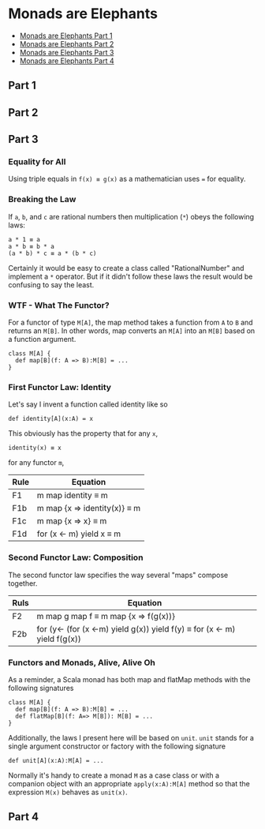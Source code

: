 # Monads are Elephants

- [Monads are Elephants Part 1](http://james-iry.blogspot.tw/2007/09/monads-are-elephants-part-1.html)
- [Monads are Elephants Part 2](http://james-iry.blogspot.tw/2007/10/monads-are-elephants-part-2.html)
- [Monads are Elephants Part 3](http://james-iry.blogspot.tw/2007/10/monads-are-elephants-part-3.html)
- [Monads are Elephants Part 4](http://james-iry.blogspot.tw/2007_11_01_archive.html)

## Part 1

## Part 2

## Part 3

### Equality for All
Using triple equals in `f(x) ≡ g(x)` as a mathematician uses `=` for equality.

### Breaking the Law
If `a`, `b`, and `c` are rational numbers then multiplication (`*`) obeys the following laws:
```
a * 1 ≡ a
a * b ≡ b * a
(a * b) * c ≡ a * (b * c)
```
Certainly it would be easy to create a class called "RationalNumber" and implement a `*` operator. But if it didn't follow these laws the result would be confusing to say the least.

### WTF - What The Functor?
For a functor of type `M[A]`, the map method takes a function from `A` to `B` and returns an `M[B]`. In other words, map converts an `M[A]` into an `M[B]` based on a function argument.
```
class M[A] {
  def map[B](f: A => B):M[B] = ...
}
```

### First Functor Law: Identity
Let's say I invent a function called identity like so
```
def identity[A](x:A) = x
```
This obviously has the property that for any `x`, 
```
identity(x) ≡ x
```

for any functor `m`,

| Rule | Equation |
|------|----------|
| F1 | m map identity ≡ m |
| F1b | m map {x => identity(x)} ≡ m |
| F1c | m map {x => x} ≡ m|
| F1d | for (x <- m) yield x ≡ m |

### Second Functor Law: Composition
The second functor law specifies the way several "maps" compose together.

| Ruls | Equation |
|------|----------|
| F2 | m map g map f ≡ m map {x => f(g(x))} |
| F2b | for (y<- (for (x <-m) yield g(x)) yield f(y) ≡ for (x <- m) yield f(g(x)) |

### Functors and Monads, Alive, Alive Oh
As a reminder, a Scala monad has both map and flatMap methods with the following signatures
```
class M[A] {
  def map[B](f: A => B):M[B] = ...
  def flatMap[B](f: A=> M[B]): M[B] = ...
}
```

Additionally, the laws I present here will be based on `unit`. `unit` stands for a single argument constructor or factory with the following signature
```
def unit[A](x:A):M[A] = ...
```

Normally it's handy to create a monad `M` as a case class or with a companion object with an appropriate `apply(x:A):M[A]` method so that the expression `M(x)` behaves as `unit(x)`.

## Part 4
